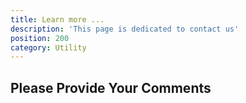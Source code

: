 ```yaml
---
title: Learn more ...
description: 'This page is dedicated to contact us'
position: 200
category: Utility
---
```

## Please Provide Your Comments
<script charset="utf-8" type="text/javascript" src="//js.hsforms.net/forms/embed/v2.js"></script>
<script>
  hbspt.forms.create({
    region: "na1",
    portalId: "21247113",
    formId: "9495edce-8dfe-4dd0-9eb3-e43077800939"
  });
</script>
